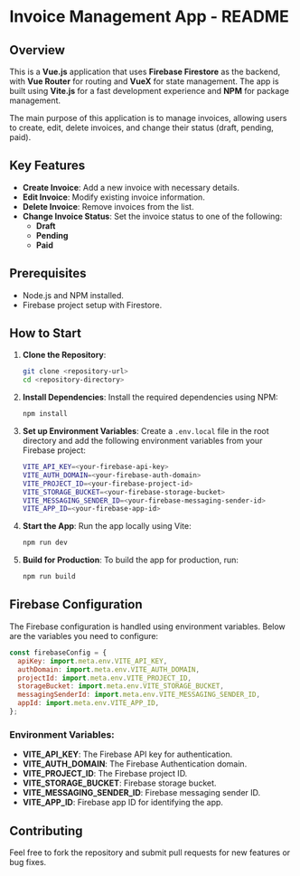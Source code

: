 # Invoice Management App - README

## Overview
This is a **Vue.js** application that uses **Firebase Firestore** as the backend, with **Vue Router** for routing and **VueX** for state management. The app is built using **Vite.js** for a fast development experience and **NPM** for package management.

The main purpose of this application is to manage invoices, allowing users to create, edit, delete invoices, and change their status (draft, pending, paid).

## Key Features
- **Create Invoice**: Add a new invoice with necessary details.
- **Edit Invoice**: Modify existing invoice information.
- **Delete Invoice**: Remove invoices from the list.
- **Change Invoice Status**: Set the invoice status to one of the following:
  - **Draft**
  - **Pending**
  - **Paid**

## Prerequisites
- Node.js and NPM installed.
- Firebase project setup with Firestore.

## How to Start

1. **Clone the Repository**:
   ```bash
   git clone <repository-url>
   cd <repository-directory>
   ```

2. **Install Dependencies**:
   Install the required dependencies using NPM:
   ```bash
   npm install
   ```

3. **Set up Environment Variables**:
   Create a `.env.local` file in the root directory and add the following environment variables from your Firebase project:

   ```bash
   VITE_API_KEY=<your-firebase-api-key>
   VITE_AUTH_DOMAIN=<your-firebase-auth-domain>
   VITE_PROJECT_ID=<your-firebase-project-id>
   VITE_STORAGE_BUCKET=<your-firebase-storage-bucket>
   VITE_MESSAGING_SENDER_ID=<your-firebase-messaging-sender-id>
   VITE_APP_ID=<your-firebase-app-id>
   ```

4. **Start the App**:
   Run the app locally using Vite:
   ```bash
   npm run dev
   ```

5. **Build for Production**:
   To build the app for production, run:
   ```bash
   npm run build
   ```

## Firebase Configuration
The Firebase configuration is handled using environment variables. Below are the variables you need to configure:

```javascript
const firebaseConfig = {
  apiKey: import.meta.env.VITE_API_KEY,
  authDomain: import.meta.env.VITE_AUTH_DOMAIN,
  projectId: import.meta.env.VITE_PROJECT_ID,
  storageBucket: import.meta.env.VITE_STORAGE_BUCKET,
  messagingSenderId: import.meta.env.VITE_MESSAGING_SENDER_ID,
  appId: import.meta.env.VITE_APP_ID,
};
```

### Environment Variables:
- **VITE_API_KEY**: The Firebase API key for authentication.
- **VITE_AUTH_DOMAIN**: The Firebase Authentication domain.
- **VITE_PROJECT_ID**: The Firebase project ID.
- **VITE_STORAGE_BUCKET**: Firebase storage bucket.
- **VITE_MESSAGING_SENDER_ID**: Firebase messaging sender ID.
- **VITE_APP_ID**: Firebase app ID for identifying the app.

## Contributing
Feel free to fork the repository and submit pull requests for new features or bug fixes.
